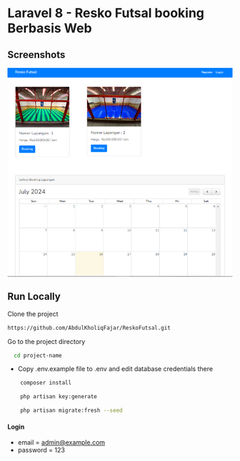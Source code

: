 # Laravel 8 - Resko Futsal booking Berbasis Web

## Screenshots

![preview img](/preview.png)

## Run Locally

Clone the project

```bash
https://github.com/AbdulKholiqFajar/ReskoFutsal.git
```

Go to the project directory

```bash
  cd project-name
```

-   Copy .env.example file to .env and edit database credentials there

```bash
    composer install
```

```bash
    php artisan key:generate
```

```bash
    php artisan migrate:fresh --seed
```

#### Login

-   email = admin@example.com
-   password = 123
